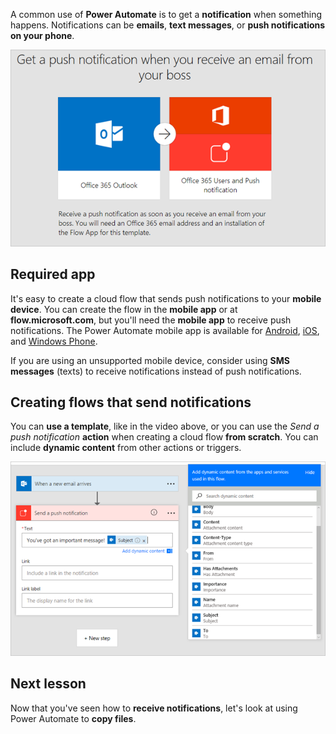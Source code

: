 A common use of **Power Automate** is to get a **notification** when something happens.  Notifications can be **emails**, **text messages**, or **push notifications on your phone**.

![From a template.](./media/learning-get-notifications/template-notifications.png)

## Required app
It's easy to create a cloud flow that sends push notifications to your **mobile device**.  You can create the flow in the **mobile app** or at **flow.microsoft.com**, but you'll need the **mobile app** to receive push notifications. The Power Automate mobile app is available for [Android](https://aka.ms/flowmobiledocsandroid), [iOS](https://aka.ms/flowmobiledocsios), and [Windows Phone](https://aka.ms/flowmobilewindows).

If you are using an unsupported mobile device, consider using **SMS messages** (texts) to receive notifications instead of push notifications.

## Creating flows that send notifications
You can **use a template**, like in the video above, or you can use the *Send a push notification* **action** when creating a cloud flow **from scratch**.  You can include **dynamic content** from other actions or triggers.

![From scratch.](./media/learning-get-notifications/notification-action.png)

## Next lesson
Now that you've seen how to **receive notifications**, let's look at using Power Automate to **copy files**.

